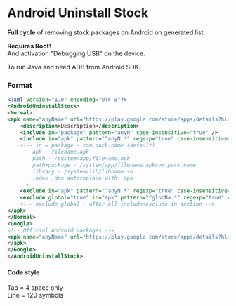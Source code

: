 # Android Uninstall Stock
**Full cycle** of removing stock packages on Android on generated list.

**Requires Root!**<br />
And activation "Debugging USB" on the device.

To run Java and need ADB from Android SDK.

### Format
```xml
<?xml version="1.0" encoding="UTF-8"?>
<AndroidUninstallStock>
<Normal>
<apk name="anyName" url="https://play.google.com/store/apps/details?hl=lang&amp;id=com.packagename">
	<description>Description</description>
	<include in="package" pattern="anyN" case-insensitive="true" />
	<include in="apk" pattern="^anyN.*" regexp="true" case-insensitive="true" />
	<!-- in = package - com.pack.name (default)
		apk - filename.apk
		path - /system/app/filename.apk
		path+package - /system/app/filename.apkcom.pack.name
		library - /system/lib/libname.so
		.odex .dex autoreplace with .apk
	-->
	<exclude in="apk" pattern="^anyN.*" regexp="true" case-insensitive="true" />
	<exclude global="true" in="apk" pattern="^globNa.*" regexp="true" case-insensitive="true" />
	<!-- exclude global - after all include+exclude in section -->
</apk>
</Normal>
<Google>
<!-- Official Android packages -->
<apk name="anyName" url="https://play.google.com/store/apps/details?hl=lang&amp;id=com.packagename">
</apk>
</Google>
</AndroidUninstallStock>
```
#### Code style
Tab = 4 space only<br />
Line = 120 symbols
